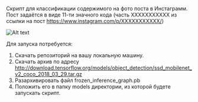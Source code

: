 Скрипт для классификации содержимого на фото поста в Инстаграмм. Пост задаётся в виде 11-ти значного кода
(часть XXXXXXXXXXX из ссылки на пост https://www.instagram.com/p/XXXXXXXXXXX/)

![Alt text](https://github.com/vvkuryshev/Instagram_post_SSD_detector/blob/main/CHdjJ0yM3eB.png?raw=true "Title")

Для запуска потребуется:

1. Скачать репозиторий на вашу локальную машину.
2. Скачать архив по адресу http://download.tensorflow.org/models/object_detection/ssd_mobilenet_v2_coco_2018_03_29.tar.gz
2. Разархивировать файл frozen_inference_graph.pb
3. Положить его в папку models директории, из которой будете запускать скрипт.
